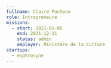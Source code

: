 ```yaml
---
fullname: Claire Pacheco
role: Intrapreneure
missions:
  - start: 2021-01-05
    end: 2021-12-31
    status: admin
    employer: Ministère de la Culture
startups:
  - euphrosyne
---
```


